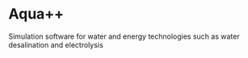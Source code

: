 # Aqua++
Simulation software for water and energy technologies such as water desalination and electrolysis
